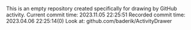 This is an empty repository created specifically for drawing by GitHub activity.
Current commit time: 2023.11.05 22:25:51
Recorded commit time: 2023.04.06 22:25:14(0)
Look at: github.com/baderik/ActivityDrawer
